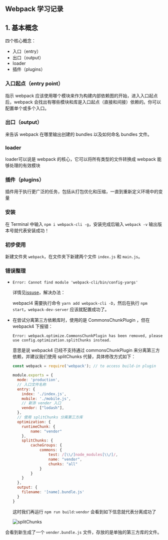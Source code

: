 ## Webpack 学习记录

## 1. 基本概念

四个核心概念：

* 入口（entry）
* 出口（output）
* loader
* 插件（plugins）

### 入口起点（entry point）

指示 webpack 应该使用哪个模块来作为构建内部依赖图的开始，进入入口起点后，webpack 会找出有哪些模块和库是入口起点（直接和间接）依赖的。你可以配置单个或多个入口。



### 出口（output）

来告诉 webpack 在哪里输出创建的 bundles 以及如何命名 bundles 文件。

### loader

loader可以说是 webpack 的核心，它可以将所有类型的文件转换成 webpack 能够处理的有效模块

### 插件（plugins）

插件用于执行更广泛的任务，包括从打包优化和压缩，一直到重新定义环境中的变量



### 安装

在 Terminal 中输入 `npm i webpack-cli -g`，安装完成后输入 `webpack -v` 输出版本号就代表安装成功！

### 初步使用

新建文件夹 `webpack`，在文件夹下新建两个文件 `index.js` 和 `main.js`。

### 错误整理

* `Error: Cannot find module 'webpack-cli/bin/config-yargs'`

  详情见[issuse](https://github.com/rails/webpacker/issues/1295)，解决办法：

  webpacl4 需要执行命令 `yarn add webpack-cli -D`，然后在执行 `npm start`，`webpack-dev-server` 应该就配置成功了。

* 在尝试分离第三方依赖库时，使用的是 CommonsChunkPlugin ，但在 webpack4 下报错：

  `Error: webpack.optimize.CommonsChunkPlugin has been removed, please use config.optimization.splitChunks instead.`

  意思是说 webpack4 已经不支持通过 commonsChunkPlugin 来分离第三方依赖，并建议我们使用 splitChunks 代替，具体修改方式如下：

  ```js
  const webpack = require('webpack'); // to access build-in plugin
  
  module.exports = {
    mode: 'production',
    // 入口文件名称
    entry: {
      index: './index.js',
      mobile: './mobile.js',
      // 新添 vender 入口
      vendor: ["lodash"],
    },
    // 使用 splitChunks 分离第三方库
    optimization: {
      runtimeChunk: {
          name: "vendor"
      },
      splitChunks: {
          cacheGroups: {
              commons: {
                  test: /[\\/]node_modules[\\/]/,
                  name: "vendor",
                  chunks: "all"
              }
          }
      }
    },
    output: {
      filename: '[name].bundle.js'
    }
  }
  ```

  这时我们再运行 `npm run build:vendor` 会看到如下信息就代表分离成功了

  ![splitChunks](http://p8pobg42e.bkt.clouddn.com/splitChunks.png)

会看到新生成了一个 `vender.bundle.js` 文件，存放的是单独的第三方库的文件。